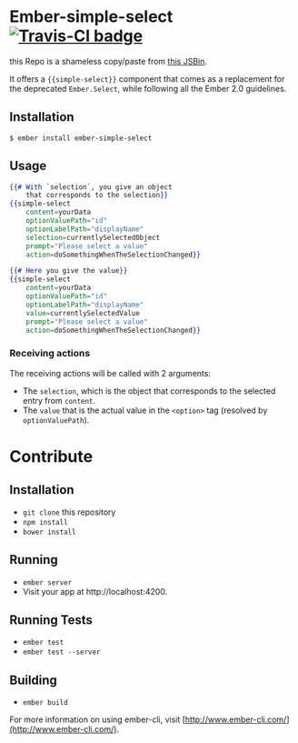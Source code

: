 # Ember-simple-select [![Travis-CI badge](https://travis-ci.org/novafloss/ember-simple-select.svg)](https://travis-ci.org/novafloss/ember-simple-select)

this Repo is a shameless copy/paste from [this JSBin](http://jsbin.com/fotuqa).

It offers a `{{simple-select}}` component that comes as a replacement
for the deprecated `Ember.Select`, while following all the Ember 2.0 guidelines.

## Installation

`$ ember install ember-simple-select`

## Usage

```handlebars
{{# With `selection`, you give an object
    that corresponds to the selection}}
{{simple-select
    content=yourData
    optionValuePath="id"
    optionLabelPath="displayName"
    selection=currentlySelectedObject
    prompt="Please select a value"
    action=doSomethingWhenTheSelectionChanged}}

{{# Here you give the value}}
{{simple-select
    content=yourData
    optionValuePath="id"
    optionLabelPath="displayName"
    value=currentlySelectedValue
    prompt="Please select a value"
    action=doSomethingWhenTheSelectionChanged}}
```

### Receiving actions

The receiving actions will be called with 2 arguments:

* The `selection`, which is the object that corresponds to the selected entry from `content`.
* The `value` that is the actual value in the `<option>` tag (resolved by `optionValuePath`).

# Contribute

## Installation

* `git clone` this repository
* `npm install`
* `bower install`

## Running

* `ember server`
* Visit your app at http://localhost:4200.

## Running Tests

* `ember test`
* `ember test --server`

## Building

* `ember build`

For more information on using ember-cli, visit [http://www.ember-cli.com/](http://www.ember-cli.com/).
